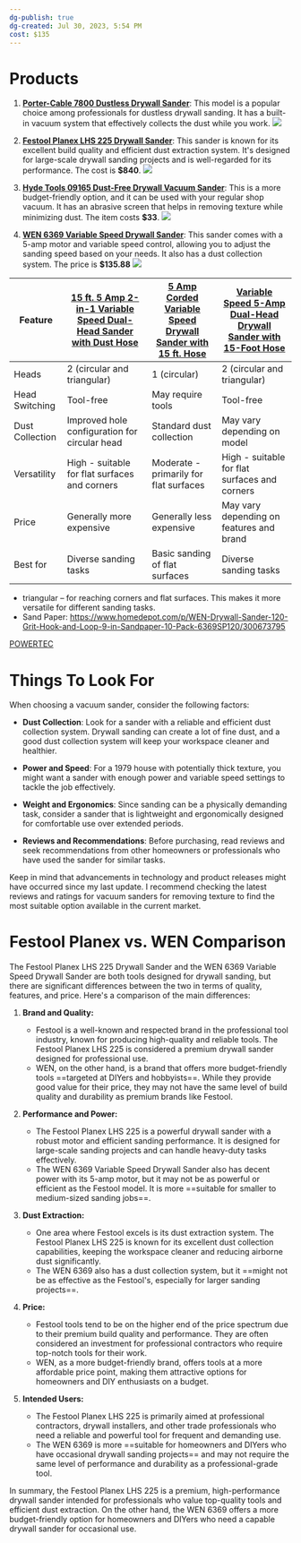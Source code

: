 ```yaml
---
dg-publish: true
dg-created: Jul 30, 2023, 5:54 PM
cost: $135
---
```


# Products

1. **[Porter-Cable 7800 Dustless Drywall Sander](https://www.portercable.com/product/7800/porter-cable-7800-47-amp-drywall-sander-13-foot-hose)**: This model is a popular choice among professionals for dustless drywall sanding. It has a built-in vacuum system that effectively collects the dust while you work. ![](https://www.portercable.com/NAG/PRODUCT/IMAGES/HIRES/7800/7800_1.jpg?resize=530x530)
    
2. **[Festool Planex LHS 225 Drywall Sander](https://www.amazon.com/Festool-571935-Drywall-Sander-PLANEX/dp/B074P4L63Q/ref=asc_df_B074P4L63Q)**: This sander is known for its excellent build quality and efficient dust extraction system. It's designed for large-scale drywall sanding projects and is well-regarded for its performance. The cost is **$840**. ![](https://m.media-amazon.com/images/I/81UeGljNpmL._AC_SL1500_.jpg)
    
3. **[Hyde Tools 09165 Dust-Free Drywall Vacuum Sander](https://www.amazon.com/Hyde-Tools-09165-Dust-Free-Drywall/dp/B00097D2K4/ref=asc_df_B00097D2K4/)**: This is a more budget-friendly option, and it can be used with your regular shop vacuum. It has an abrasive screen that helps in removing texture while minimizing dust. The item costs **$33**. ![](https://m.media-amazon.com/images/I/71F-NWgh2xL._AC_SL1500_.jpg)
    
4. **[WEN 6369 Variable Speed Drywall Sander](https://www.homedepot.com/p/WEN-5-Amp-Corded-Variable-Speed-Drywall-Sander-with-15-ft-Hose-6369/300013232)**: This sander comes with a 5-amp motor and variable speed control, allowing you to adjust the sanding speed based on your needs. It also has a dust collection system. The price is **$135.88** ![](https://images.thdstatic.com/productImages/505b0679-f52b-40a8-8008-abc6ac9735c2/svn/wen-drywall-pole-sanders-6369-64_1000.jpg)

| Feature                                                                                               | [15 ft. 5 Amp 2-in-1 Variable Speed Dual-Head Sander with Dust Hose](https://www.homedepot.com/p/WEN-15-ft-5-Amp-2-in-1-Variable-Speed-Dual-Head-Drywall-Sander-with-Dust-Hose-DW5084/321753380#overlay) | [5 Amp Corded Variable Speed Drywall Sander with 15 ft. Hose](https://www.homedepot.com/p/WEN-5-Amp-Corded-Variable-Speed-Drywall-Sander-with-15-ft-Hose-6369/300013232) | [Variable Speed 5-Amp Dual-Head Drywall Sander with 15-Foot Hose](https://www.homedepot.com/p/WEN-Variable-Speed-5-Amp-Dual-Head-Drywall-Sander-with-15-Foot-Hose-6377/301985566) |
|-------------------------------------------------------------------------------------------------------|--------------------------------------------------------------------|-------------------------------------------------------------|-----------------------------------------------------------------|
| Heads                                                                                                 | 2 (circular and triangular)                                        | 1 (circular)                                                | 2 (circular and triangular)                                     |
| Head Switching                                                                                        | Tool-free                                                          | May require tools                                           | Tool-free                                                       |
| Dust Collection                                                                                       | Improved hole configuration for circular head                      | Standard dust collection                                    | May vary depending on model                                     |
| Versatility                                                                                           | High - suitable for flat surfaces and corners                      | Moderate - primarily for flat surfaces                      | High - suitable for flat surfaces and corners                   |
| Price                                                                                                 | Generally more expensive                                           | Generally less expensive                                    | May vary depending on features and brand                        |
| Best for                                                                                              | Diverse sanding tasks                                              | Basic sanding of flat surfaces                              | Diverse sanding tasks                                           |

- triangular – for reaching corners and flat surfaces. This makes it more versatile for different sanding tasks.
- Sand Paper: https://www.homedepot.com/p/WEN-Drywall-Sander-120-Grit-Hook-and-Loop-9-in-Sandpaper-10-Pack-6369SP120/300673795

[POWERTEC](https://www.homedepot.com/p/POWERTEC-125-mm-180-Grit-9-Hole-A-O-Hook-and-Loop-Disc-for-Festool-RO-125-ETS-125-Sander-in-Red-50-Pack-4D125918-50/307854143)

# Things To Look For

When choosing a vacuum sander, consider the following factors:

- **Dust Collection**: Look for a sander with a reliable and efficient dust collection system. Drywall sanding can create a lot of fine dust, and a good dust collection system will keep your workspace cleaner and healthier.
    
- **Power and Speed**: For a 1979 house with potentially thick texture, you might want a sander with enough power and variable speed settings to tackle the job effectively.
    
- **Weight and Ergonomics**: Since sanding can be a physically demanding task, consider a sander that is lightweight and ergonomically designed for comfortable use over extended periods.
    
- **Reviews and Recommendations**: Before purchasing, read reviews and seek recommendations from other homeowners or professionals who have used the sander for similar tasks.
    

Keep in mind that advancements in technology and product releases might have occurred since my last update. I recommend checking the latest reviews and ratings for vacuum sanders for removing texture to find the most suitable option available in the current market.

# Festool Planex vs. WEN Comparison

The Festool Planex LHS 225 Drywall Sander and the WEN 6369 Variable Speed Drywall Sander are both tools designed for drywall sanding, but there are significant differences between the two in terms of quality, features, and price. Here's a comparison of the main differences:

1. **Brand and Quality:**
    - Festool is a well-known and respected brand in the professional tool industry, known for producing high-quality and reliable tools. The Festool Planex LHS 225 is considered a premium drywall sander designed for professional use.
    - WEN, on the other hand, is a brand that offers more budget-friendly tools ==targeted at DIYers and hobbyists==. While they provide good value for their price, they may not have the same level of build quality and durability as premium brands like Festool.
2. **Performance and Power:**
    
    - The Festool Planex LHS 225 is a powerful drywall sander with a robust motor and efficient sanding performance. It is designed for large-scale sanding projects and can handle heavy-duty tasks effectively.
    - The WEN 6369 Variable Speed Drywall Sander also has decent power with its 5-amp motor, but it may not be as powerful or efficient as the Festool model. It is more ==suitable for smaller to medium-sized sanding jobs==.
3. **Dust Extraction:**
    
    - One area where Festool excels is its dust extraction system. The Festool Planex LHS 225 is known for its excellent dust collection capabilities, keeping the workspace cleaner and reducing airborne dust significantly.
    - The WEN 6369 also has a dust collection system, but it ==might not be as effective as the Festool's, especially for larger sanding projects==.
4. **Price:**
    
    - Festool tools tend to be on the higher end of the price spectrum due to their premium build quality and performance. They are often considered an investment for professional contractors who require top-notch tools for their work.
    - WEN, as a more budget-friendly brand, offers tools at a more affordable price point, making them attractive options for homeowners and DIY enthusiasts on a budget.
5. **Intended Users:**
    
    - The Festool Planex LHS 225 is primarily aimed at professional contractors, drywall installers, and other trade professionals who need a reliable and powerful tool for frequent and demanding use.
    - The WEN 6369 is more ==suitable for homeowners and DIYers who have occasional drywall sanding projects== and may not require the same level of performance and durability as a professional-grade tool.

In summary, the Festool Planex LHS 225 is a premium, high-performance drywall sander intended for professionals who value top-quality tools and efficient dust extraction. On the other hand, the WEN 6369 offers a more budget-friendly option for homeowners and DIYers who need a capable drywall sander for occasional use.